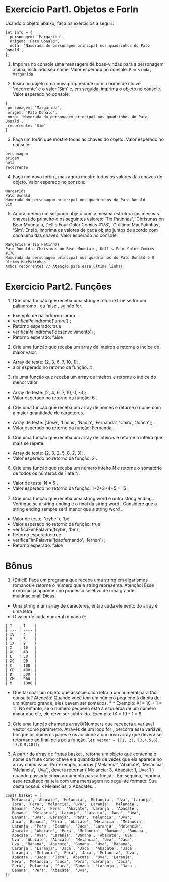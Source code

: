 # Exercício Part1. Objetos e ForIn

Usando o objeto abaixo, faça os exercícios a seguir:
```
let info = {
  personagem: 'Margarida',
  origem: 'Pato Donald',
  nota: 'Namorada do personagem principal nos quadrinhos do Pato Donald',
};
```
1. Imprima no console uma mensagem de boas-vindas para a personagem acima, incluindo seu nome. Valor esperado no console:
`Bem-vinda, Margarida`

 2. Insira no objeto uma nova propriedade com o nome de chave 'recorrente' e o valor 'Sim' e, em seguida, imprima o objeto no console. Valor esperado no console:
 ```
 {
  personagem: 'Margarida',
  origem: 'Pato Donald',
  nota: 'Namorada do personagem principal nos quadrinhos do Pato Donald',
  recorrente: 'Sim'
}
```

3. Faça um for/in que mostre todas as chaves do objeto. Valor esperado no console:
```
personagem
origem
nota
recorrente
```

4. Faça um novo for/in , mas agora mostre todos os valores das chaves do objeto. Valor esperado no console:
```
Margarida
Pato Donald
Namorada do personagem principal nos quadrinhos do Pato Donald
Sim
```

5. Agora, defina um segundo objeto com a mesma estrutura (as mesmas chaves) do primeiro e os seguintes valores: 'Tio Patinhas', 'Christmas on Bear Mountain, Dell's Four Color Comics #178', 'O último MacPatinhas', 'Sim'. Então, imprima os valores de cada objeto juntos de acordo com cada uma das chaves. Valor esperado no console:
```
Margarida e Tio Patinhas
Pato Donald e Christmas on Bear Mountain, Dell's Four Color Comics #178
Namorada do personagem principal nos quadrinhos do Pato Donald e O último MacPatinhas
Ambos recorrentes // Atenção para essa última linha!
```

# Exercício Part2. Funções

1. Crie uma função que receba uma string e retorne true se for um palíndromo , ou false , se não for.
* Exemplo de palíndromo: arara .
* verificaPalindrome('arara') ;
* Retorno esperado: true
* verificaPalindrome('desenvolvimento') ;
* Retorno esperado: false
2. Crie uma função que receba um array de inteiros e retorne o índice do maior valor.
* Array de teste: [2, 3, 6, 7, 10, 1]; .
* alor esperado no retorno da função: 4 .
3. rie uma função que receba um array de inteiros e retorne o índice do menor valor.
* Array de teste: [2, 4, 6, 7, 10, 0, -3]; .
* Valor esperado no retorno da função: 6 .
4. Crie uma função que receba um array de nomes e retorne o nome com a maior quantidade de caracteres.
* Array de teste: ['José', 'Lucas', 'Nádia', 'Fernanda', 'Cairo', 'Joana']; .
* Valor esperado no retorno da função: Fernanda .
5. Crie uma função que receba um array de inteiros e retorne o inteiro que mais se repete.
* Array de teste: [2, 3, 2, 5, 8, 2, 3]; .
* Valor esperado no retorno da função: 2 .
6. Crie uma função que receba um número inteiro N e retorne o somatório de todos os números de 1 até N.
* Valor de teste: N = 5 .
* Valor esperado no retorno da função: 1+2+3+4+5 = 15 .
7. Crie uma função que receba uma string word e outra string ending . Verifique se a string ending é o final da string word . Considere que a string ending sempre será menor que a string word .
* Valor de teste: 'trybe' e 'be'
* Valor esperado no retorno da função: true
* verificaFimPalavra('trybe', 'be') ;
* Retorno esperado: true
* verificaFimPalavra('joaofernando', 'fernan') ;
* Retorno esperado: false

# Bônus

1. (Difícil) Faça um programa que receba uma string em algarismos romanos e retorne o número que a string representa.
Atenção! Esse exercício já apareceu no processo seletivo de uma grande multinacional!
Dicas:
* Uma string é um array de caracteres, então cada elemento do array é uma letra.
* O valor de cada numeral romano é:
```
| I   | 1    |
| --- | ---- |
| IV  | 4    |
| V   | 5    |
| IX  | 9    |
| X   | 10   |
| XL  | 40   |
| L   | 50   |
| XC  | 90   |
| C   | 100  |
| CD  | 400  |
| D   | 500  |
| CM  | 900  |
| M   | 1000 |
```
* Que tal criar um objeto que associe cada letra a um numeral para fácil consulta?
Atenção! Quando você tem um número pequeno à direita de um número grande, eles devem ser somados. * *  Exemplo: XI = 10 + 1 = 11. No entanto, se o número pequeno está à esquerda de um número maior que ele, ele deve ser subtraído. Exemplo: IX = 10 - 1 = 9.

2. Crie uma função chamada arrayOfNumbers que receberá a variável vector como parâmetro. Através de um loop for , percorra essa variável, busque os números pares e os adicione a um novo array que deverá ser retornado ao final pela pela função.
`let vector = [[1, 2], [3,4,5,6], [7,8,9,10]];`

3. A partir do array de frutas basket , retorne um objeto que contenha o nome da fruta como chave e a quantidade de vezes que ela aparece no array como valor. Por exemplo, o array ['Melancia', 'Abacate', 'Melancia', 'Melancia', 'Uva'], deverá retornar { Melancia: 3, Abacate: 1, Uva: 1 } quando passado como argumento para a função.
Em seguida, imprima esse resultado na tela com uma mensagem no seguinte formato: Sua cesta possui: x Melancias, x Abacates...
```
const basket = [
  'Melancia', 'Abacate', 'Melancia', 'Melancia', 'Uva', 'Laranja',
  'Jaca', 'Pera', 'Melancia', 'Uva', 'Laranja', 'Melancia',
  'Banana', 'Uva', 'Pera', 'Abacate', 'Laranja', 'Abacate',
  'Banana', 'Melancia', 'Laranja', 'Laranja', 'Jaca', 'Uva',
  'Banana', 'Uva', 'Laranja', 'Pera', 'Melancia', 'Uva',
  'Jaca', 'Banana', 'Pera', 'Abacate', 'Melancia', 'Melancia',
  'Laranja', 'Pera', 'Banana', 'Jaca', 'Laranja', 'Melancia',
  'Abacate', 'Abacate', 'Pera', 'Melancia', 'Banana', 'Banana',
  'Abacate', 'Uva', 'Laranja', 'Banana', 'Abacate', 'Uva',
  'Uva', 'Abacate', 'Abacate', 'Melancia', 'Uva', 'Jaca',
  'Uva', 'Banana', 'Abacate', 'Banana', 'Uva', 'Banana',
  'Laranja', 'Laranja', 'Jaca', 'Jaca', 'Abacate', 'Jaca',
  'Laranja', 'Melancia', 'Pera', 'Jaca', 'Melancia', 'Uva',
  'Abacate', 'Jaca', 'Jaca', 'Abacate', 'Uva', 'Laranja',
  'Pera', 'Melancia', 'Jaca', 'Pera', 'Laranja', 'Jaca',
  'Pera', 'Melancia', 'Jaca', 'Banana', 'Laranja', 'Jaca',
  'Banana', 'Pera', 'Abacate', 'Uva',
];
```